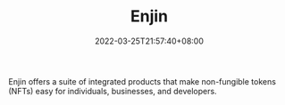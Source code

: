 ﻿---
weight: 
title: "Enjin"
description: "Enjin offers a suite of integrated products that make non-fungible tokens (NFTs) easy for individuals, businesses, and developers."
date: 2022-03-25T21:57:40+08:00
lastmod: 2022-03-25T16:45:40+08:00
draft: false
authors: ["Metabd"]
featuredImage: "172.png"
link: "https://enjin.io/"
tags: ["Enjin","去中心化"]
categories: ["navigation"]
navigation: ["去中心化"]
lightgallery: true
toc: true
pinned: false
recommend: false
recommend1: false
---
Enjin offers a suite of integrated products that make non-fungible tokens (NFTs) easy for individuals, businesses, and developers.
